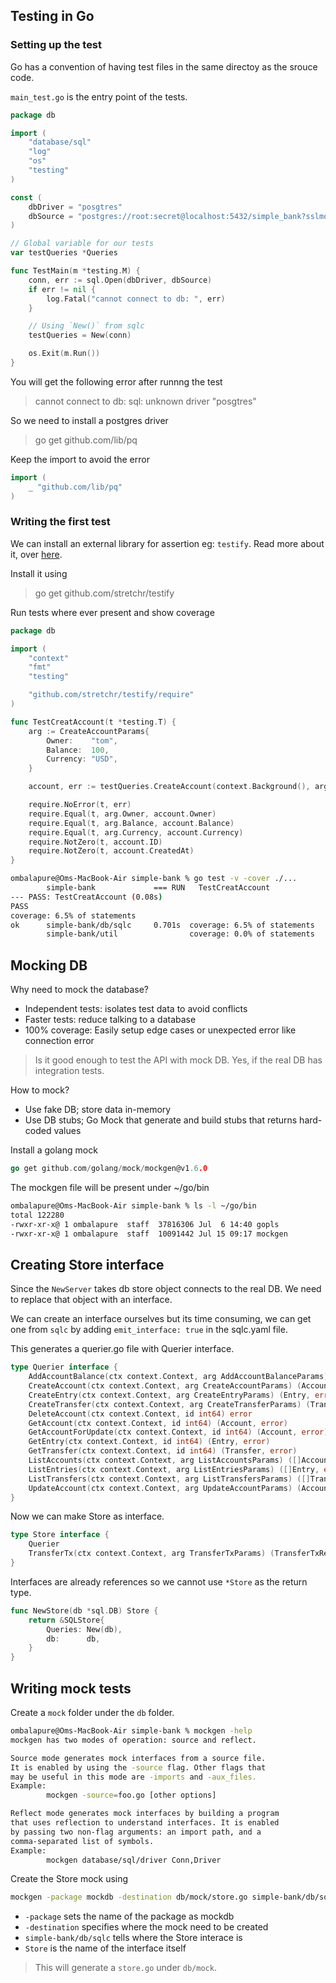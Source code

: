 ## Testing in Go

### Setting up the test

Go has a convention of having test files in the same directoy as the srouce code.

`main_test.go` is the entry point of the tests.

```go
package db

import (
	"database/sql"
	"log"
	"os"
	"testing"
)

const (
	dbDriver = "posgtres"
	dbSource = "postgres://root:secret@localhost:5432/simple_bank?sslmode=disable"
)

// Global variable for our tests
var testQueries *Queries

func TestMain(m *testing.M) {
	conn, err := sql.Open(dbDriver, dbSource)
	if err != nil {
		log.Fatal("cannot connect to db: ", err)
	}

    // Using `New()` from sqlc
	testQueries = New(conn)

	os.Exit(m.Run())
}
```

You will get the following error after runnng the test
> cannot connect to db: sql: unknown driver "posgtres"

So we need to install a postgres driver
> go get github.com/lib/pq

Keep the import to avoid the error 

```go
import (
    _ "github.com/lib/pq"
)
```

### Writing the first test

We can install an external library for assertion eg: `testify`. Read more about it, over [here](https://github.com/stretchr/testify).

Install it using
> go get github.com/stretchr/testify

Run tests where ever present and show coverage

```go
package db

import (
	"context"
	"fmt"
	"testing"

	"github.com/stretchr/testify/require"
)

func TestCreatAccount(t *testing.T) {
	arg := CreateAccountParams{
		Owner:    "tom",
		Balance:  100,
		Currency: "USD",
	}

	account, err := testQueries.CreateAccount(context.Background(), arg)

	require.NoError(t, err)
	require.Equal(t, arg.Owner, account.Owner)
	require.Equal(t, arg.Balance, account.Balance)
	require.Equal(t, arg.Currency, account.Currency)
	require.NotZero(t, account.ID)
	require.NotZero(t, account.CreatedAt)
}
```

```bash
ombalapure@Oms-MacBook-Air simple-bank % go test -v -cover ./...
        simple-bank             === RUN   TestCreatAccount
--- PASS: TestCreatAccount (0.08s)
PASS
coverage: 6.5% of statements
ok      simple-bank/db/sqlc     0.701s  coverage: 6.5% of statements
        simple-bank/util                coverage: 0.0% of statements
```

## Mocking DB

Why need to mock the database?
- Independent tests: isolates test data to avoid conflicts
- Faster tests: reduce talking to a database
- 100% coverage: Easily setup edge cases or unexpected error like connection error

> Is it good enough to test the API with mock DB. Yes, if the real DB has integration tests.

How to mock?
- Use fake DB; store data in-memory
- Use DB stubs; Go Mock that generate and build stubs that returns hard-coded values

Install a golang mock
```go
go get github.com/golang/mock/mockgen@v1.6.0
```

The mockgen file will be present under ~/go/bin

```sh
ombalapure@Oms-MacBook-Air simple-bank % ls -l ~/go/bin 
total 122280
-rwxr-xr-x@ 1 ombalapure  staff  37816306 Jul  6 14:40 gopls
-rwxr-xr-x@ 1 ombalapure  staff  10091442 Jul 15 09:17 mockgen
```

## Creating Store interface

Since the `NewServer` takes db store object connects to the real DB. We need to replace that object with an interface.

We can create an interface ourselves but its time consuming, we can get one from `sqlc` by adding `emit_interface: true` in the sqlc.yaml file.

This generates a querier.go file with Querier interface.

```go
type Querier interface {
	AddAccountBalance(ctx context.Context, arg AddAccountBalanceParams) (Account, error)
	CreateAccount(ctx context.Context, arg CreateAccountParams) (Account, error)
	CreateEntry(ctx context.Context, arg CreateEntryParams) (Entry, error)
	CreateTransfer(ctx context.Context, arg CreateTransferParams) (Transfer, error)
	DeleteAccount(ctx context.Context, id int64) error
	GetAccount(ctx context.Context, id int64) (Account, error)
	GetAccountForUpdate(ctx context.Context, id int64) (Account, error)
	GetEntry(ctx context.Context, id int64) (Entry, error)
	GetTransfer(ctx context.Context, id int64) (Transfer, error)
	ListAccounts(ctx context.Context, arg ListAccountsParams) ([]Account, error)
	ListEntries(ctx context.Context, arg ListEntriesParams) ([]Entry, error)
	ListTransfers(ctx context.Context, arg ListTransfersParams) ([]Transfer, error)
	UpdateAccount(ctx context.Context, arg UpdateAccountParams) (Account, error)
}
```

Now we can make Store as interface.

```go
type Store interface {
	Querier
	TransferTx(ctx context.Context, arg TransferTxParams) (TransferTxResult, error)
}
```

Interfaces are already references so we cannot use `*Store` as the return type.

```go
func NewStore(db *sql.DB) Store {
	return &SQLStore{
		Queries: New(db),
		db:      db,
	}
}
```

## Writing mock tests

Create a `mock` folder under the `db` folder.

```sh
ombalapure@Oms-MacBook-Air simple-bank % mockgen -help
mockgen has two modes of operation: source and reflect.

Source mode generates mock interfaces from a source file.
It is enabled by using the -source flag. Other flags that
may be useful in this mode are -imports and -aux_files.
Example:
        mockgen -source=foo.go [other options]

Reflect mode generates mock interfaces by building a program
that uses reflection to understand interfaces. It is enabled
by passing two non-flag arguments: an import path, and a
comma-separated list of symbols.
Example:
        mockgen database/sql/driver Conn,Driver
```

Create the Store mock using

```sh
mockgen -package mockdb -destination db/mock/store.go simple-bank/db/sqlc Store
```

- `-package` sets the name of the package as mockdb
- `-destination` specifies where the mock need to be created
- `simple-bank/db/sqlc` tells where the Store interace is
- `Store` is the name of the interface itself

> This will generate a `store.go` under `db/mock`.